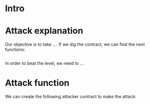 # Intro

# Attack explanation

Our objective is to take .... If we dig the contract, we can find the next functions:

```

```

In order to beat the level, we need to ...

# Attack function

We can create the following attacker contract to make the attack:

```

```
